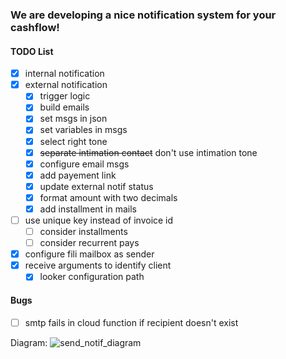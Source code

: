 ### We are developing a nice notification system for your cashflow!

#### TODO List
  - [x] internal notification
  - [x] external notification
    - [x] trigger logic
    - [x] build emails
    - [x] set msgs in json
    - [x] set variables in msgs
    - [x] select right tone
    - [x] ~~separate intimation contact~~ don't use intimation tone
    - [x] configure email msgs
    - [x] add payement link
    - [x] update external notif status 
    - [x] format amount with two decimals
    - [x] add installment in mails
  - [ ] use unique key instead of invoice id
    - [ ] consider installments
    - [ ] consider recurrent pays
  - [x] configure fili mailbox as sender
  - [x] receive arguments to identify client
    - [x] looker configuration path

#### Bugs
  - [ ] smtp fails in cloud function if recipient doesn't exist

Diagram: 
![send_notif_diagram](https://user-images.githubusercontent.com/84101337/231532890-990dc944-647a-43c9-b28b-653986f9da40.png)
